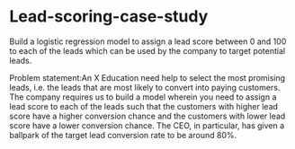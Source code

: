 # Lead-scoring-case-study
Build a logistic regression model to assign a lead score between 0 and 100 to each of the leads which can be used by the company to target potential leads.

Problem statement:An X Education need help to select the most promising leads, i.e. the leads that are most likely to convert into paying customers. The company requires us to build a model wherein you need to assign a lead score to each of the leads such that the customers with higher lead score have a higher conversion chance and the customers with lower lead score have a lower conversion chance. The CEO, in particular, has given a ballpark of the target lead conversion rate to be around 80%.


